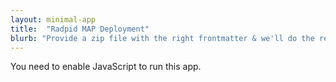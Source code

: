 ```yaml
---
layout: minimal-app
title:  "Radpid MAP Deployment"
blurb: "Provide a zip file with the right frontmatter & we'll do the rest!"
---
```

      
<link rel="manifest" href="manifest.json"/>
	  
<script defer="defer" src="static/js/main.c0297cf2.js"></script>
	  
<link href="static/css/main.e6c13ad2.css" rel="stylesheet">
	  
<noscript>You need to enable JavaScript to run this app.</noscript>
	  
<div id="root"></div>
